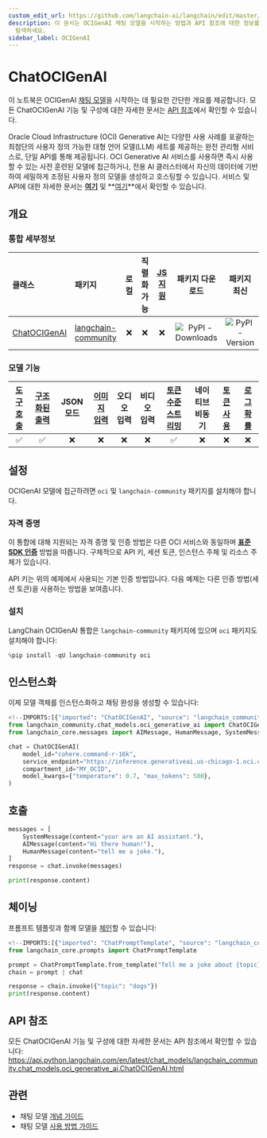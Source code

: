 ```yaml
---
custom_edit_url: https://github.com/langchain-ai/langchain/edit/master/docs/docs/integrations/chat/oci_generative_ai.ipynb
description: 이 문서는 OCIGenAI 채팅 모델을 시작하는 방법과 API 참조에 대한 정보를 제공합니다. OCI 생성 AI 서비스의 기능을
  탐색하세요.
sidebar_label: OCIGenAI
---
```


# ChatOCIGenAI

이 노트북은 OCIGenAI [채팅 모델](/docs/concepts/#chat-models)을 시작하는 데 필요한 간단한 개요를 제공합니다. 모든 ChatOCIGenAI 기능 및 구성에 대한 자세한 문서는 [API 참조](https://api.python.langchain.com/en/latest/chat_models/langchain_community.chat_models.oci_generative_ai.ChatOCIGenAI.html)에서 확인할 수 있습니다.

Oracle Cloud Infrastructure (OCI) Generative AI는 다양한 사용 사례를 포괄하는 최첨단의 사용자 정의 가능한 대형 언어 모델(LLM) 세트를 제공하는 완전 관리형 서비스로, 단일 API를 통해 제공됩니다. OCI Generative AI 서비스를 사용하면 즉시 사용할 수 있는 사전 훈련된 모델에 접근하거나, 전용 AI 클러스터에서 자신의 데이터에 기반하여 세밀하게 조정된 사용자 정의 모델을 생성하고 호스팅할 수 있습니다. 서비스 및 API에 대한 자세한 문서는 **[여기](https://docs.oracle.com/en-us/iaas/Content/generative-ai/home.htm)** 및 **[여기](https://docs.oracle.com/en-us/iaas/api/#/en/generative-ai/20231130/)**에서 확인할 수 있습니다.

## 개요
### 통합 세부정보

| 클래스 | 패키지 | 로컬 | 직렬화 가능 | [JS 지원](https://js.langchain.com/v0.2/docs/integrations/chat/oci_generative_ai) | 패키지 다운로드 | 패키지 최신 |
| :--- | :--- | :---: | :---: |  :---: | :---: | :---: |
| [ChatOCIGenAI](https://api.python.langchain.com/en/latest/chat_models/langchain_community.chat_models.oci_generative_ai.ChatOCIGenAI.html) | [langchain-community](https://api.python.langchain.com/en/latest/community_api_reference.html) | ❌ | ❌ | ❌ | ![PyPI - Downloads](https://img.shields.io/pypi/dm/langchain-oci-generative-ai?style=flat-square&label=%20) | ![PyPI - Version](https://img.shields.io/pypi/v/langchain-oci-generative-ai?style=flat-square&label=%20) |

### 모델 기능
| [도구 호출](/docs/how_to/tool_calling/) | [구조화된 출력](/docs/how_to/structured_output/) | JSON 모드 | [이미지 입력](/docs/how_to/multimodal_inputs/) | 오디오 입력 | 비디오 입력 | [토큰 수준 스트리밍](/docs/how_to/chat_streaming/) | 네이티브 비동기 | [토큰 사용](/docs/how_to/chat_token_usage_tracking/) | [로그 확률](/docs/how_to/logprobs/) |
| :---: | :---: | :---: | :---: |  :---: | :---: | :---: | :---: | :---: | :---: |
| ✅ | ✅ | ❌ | ❌ | ❌ | ❌ | ✅ | ❌ | ❌ | ❌ | 

## 설정

OCIGenAI 모델에 접근하려면 `oci` 및 `langchain-community` 패키지를 설치해야 합니다.

### 자격 증명

이 통합에 대해 지원되는 자격 증명 및 인증 방법은 다른 OCI 서비스와 동일하며 **[표준 SDK 인증](https://docs.oracle.com/en-us/iaas/Content/API/Concepts/sdk_authentication_methods.htm)** 방법을 따릅니다. 구체적으로 API 키, 세션 토큰, 인스턴스 주체 및 리소스 주체가 있습니다.

API 키는 위의 예제에서 사용되는 기본 인증 방법입니다. 다음 예제는 다른 인증 방법(세션 토큰)을 사용하는 방법을 보여줍니다.

### 설치

LangChain OCIGenAI 통합은 `langchain-community` 패키지에 있으며 `oci` 패키지도 설치해야 합니다:

```python
%pip install -qU langchain-community oci
```


## 인스턴스화

이제 모델 객체를 인스턴스화하고 채팅 완성을 생성할 수 있습니다:

```python
<!--IMPORTS:[{"imported": "ChatOCIGenAI", "source": "langchain_community.chat_models.oci_generative_ai", "docs": "https://api.python.langchain.com/en/latest/chat_models/langchain_community.chat_models.oci_generative_ai.ChatOCIGenAI.html", "title": "ChatOCIGenAI"}, {"imported": "AIMessage", "source": "langchain_core.messages", "docs": "https://api.python.langchain.com/en/latest/messages/langchain_core.messages.ai.AIMessage.html", "title": "ChatOCIGenAI"}, {"imported": "HumanMessage", "source": "langchain_core.messages", "docs": "https://api.python.langchain.com/en/latest/messages/langchain_core.messages.human.HumanMessage.html", "title": "ChatOCIGenAI"}, {"imported": "SystemMessage", "source": "langchain_core.messages", "docs": "https://api.python.langchain.com/en/latest/messages/langchain_core.messages.system.SystemMessage.html", "title": "ChatOCIGenAI"}]-->
from langchain_community.chat_models.oci_generative_ai import ChatOCIGenAI
from langchain_core.messages import AIMessage, HumanMessage, SystemMessage

chat = ChatOCIGenAI(
    model_id="cohere.command-r-16k",
    service_endpoint="https://inference.generativeai.us-chicago-1.oci.oraclecloud.com",
    compartment_id="MY_OCID",
    model_kwargs={"temperature": 0.7, "max_tokens": 500},
)
```


## 호출

```python
messages = [
    SystemMessage(content="your are an AI assistant."),
    AIMessage(content="Hi there human!"),
    HumanMessage(content="tell me a joke."),
]
response = chat.invoke(messages)
```


```python
print(response.content)
```


## 체이닝

프롬프트 템플릿과 함께 모델을 [체인](/docs/how_to/sequence/)할 수 있습니다:

```python
<!--IMPORTS:[{"imported": "ChatPromptTemplate", "source": "langchain_core.prompts", "docs": "https://api.python.langchain.com/en/latest/prompts/langchain_core.prompts.chat.ChatPromptTemplate.html", "title": "ChatOCIGenAI"}]-->
from langchain_core.prompts import ChatPromptTemplate

prompt = ChatPromptTemplate.from_template("Tell me a joke about {topic}")
chain = prompt | chat

response = chain.invoke({"topic": "dogs"})
print(response.content)
```


## API 참조

모든 ChatOCIGenAI 기능 및 구성에 대한 자세한 문서는 API 참조에서 확인할 수 있습니다: https://api.python.langchain.com/en/latest/chat_models/langchain_community.chat_models.oci_generative_ai.ChatOCIGenAI.html

## 관련

- 채팅 모델 [개념 가이드](/docs/concepts/#chat-models)
- 채팅 모델 [사용 방법 가이드](/docs/how_to/#chat-models)